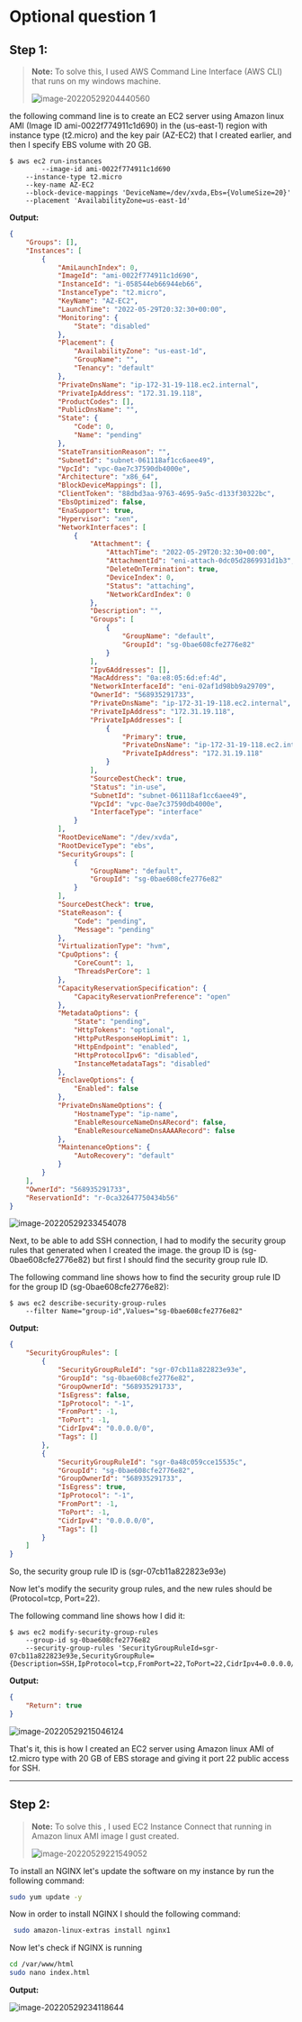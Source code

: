 # Optional question 1


## Step 1:

> **Note:** To solve this, I used AWS Command Line Interface (AWS CLI) that runs on my windows machine.
>
> ![image-20220529204440560](./img/image-20220529204440560.png)

the following command line is to create an EC2 server using Amazon linux AMI (Image ID ami-0022f774911c1d690) in the (us-east-1) region with instance type (t2.micro) and the key pair (AZ-EC2) that I created earlier, and then I specify EBS volume with 20 GB.

```shell
$ aws ec2 run-instances
        --image-id ami-0022f774911c1d690
	--instance-type t2.micro
	--key-name AZ-EC2
	--block-device-mappings 'DeviceName=/dev/xvda,Ebs={VolumeSize=20}'
	--placement 'AvailabilityZone=us-east-1d'
```

**Output:**

```json
{
    "Groups": [],
    "Instances": [
        {
            "AmiLaunchIndex": 0,
            "ImageId": "ami-0022f774911c1d690",
            "InstanceId": "i-058544eb66944eb66",
            "InstanceType": "t2.micro",
            "KeyName": "AZ-EC2",
            "LaunchTime": "2022-05-29T20:32:30+00:00",
            "Monitoring": {
                "State": "disabled"
            },
            "Placement": {
                "AvailabilityZone": "us-east-1d",
                "GroupName": "",
                "Tenancy": "default"
            },
            "PrivateDnsName": "ip-172-31-19-118.ec2.internal",
            "PrivateIpAddress": "172.31.19.118",
            "ProductCodes": [],
            "PublicDnsName": "",
            "State": {
                "Code": 0,
                "Name": "pending"
            },
            "StateTransitionReason": "",
            "SubnetId": "subnet-061118af1cc6aee49",
            "VpcId": "vpc-0ae7c37590db4000e",
            "Architecture": "x86_64",
            "BlockDeviceMappings": [],
            "ClientToken": "88dbd3aa-9763-4695-9a5c-d133f30322bc",
            "EbsOptimized": false,
            "EnaSupport": true,
            "Hypervisor": "xen",
            "NetworkInterfaces": [
                {
                    "Attachment": {
                        "AttachTime": "2022-05-29T20:32:30+00:00",
                        "AttachmentId": "eni-attach-0dc05d2869931d1b3",
                        "DeleteOnTermination": true,
                        "DeviceIndex": 0,
                        "Status": "attaching",
                        "NetworkCardIndex": 0
                    },
                    "Description": "",
                    "Groups": [
                        {
                            "GroupName": "default",
                            "GroupId": "sg-0bae608cfe2776e82"
                        }
                    ],
                    "Ipv6Addresses": [],
                    "MacAddress": "0a:e8:05:6d:ef:4d",
                    "NetworkInterfaceId": "eni-02af1d98bb9a29709",
                    "OwnerId": "568935291733",
                    "PrivateDnsName": "ip-172-31-19-118.ec2.internal",
                    "PrivateIpAddress": "172.31.19.118",
                    "PrivateIpAddresses": [
                        {
                            "Primary": true,
                            "PrivateDnsName": "ip-172-31-19-118.ec2.internal",
                            "PrivateIpAddress": "172.31.19.118"
                        }
                    ],
                    "SourceDestCheck": true,
                    "Status": "in-use",
                    "SubnetId": "subnet-061118af1cc6aee49",
                    "VpcId": "vpc-0ae7c37590db4000e",
                    "InterfaceType": "interface"
                }
            ],
            "RootDeviceName": "/dev/xvda",
            "RootDeviceType": "ebs",
            "SecurityGroups": [
                {
                    "GroupName": "default",
                    "GroupId": "sg-0bae608cfe2776e82"
                }
            ],
            "SourceDestCheck": true,
            "StateReason": {
                "Code": "pending",
                "Message": "pending"
            },
            "VirtualizationType": "hvm",
            "CpuOptions": {
                "CoreCount": 1,
                "ThreadsPerCore": 1
            },
            "CapacityReservationSpecification": {
                "CapacityReservationPreference": "open"
            },
            "MetadataOptions": {
                "State": "pending",
                "HttpTokens": "optional",
                "HttpPutResponseHopLimit": 1,
                "HttpEndpoint": "enabled",
                "HttpProtocolIpv6": "disabled",
                "InstanceMetadataTags": "disabled"
            },
            "EnclaveOptions": {
                "Enabled": false
            },
            "PrivateDnsNameOptions": {
                "HostnameType": "ip-name",
                "EnableResourceNameDnsARecord": false,
                "EnableResourceNameDnsAAAARecord": false
            },
            "MaintenanceOptions": {
                "AutoRecovery": "default"
            }
        }
    ],
    "OwnerId": "568935291733",
    "ReservationId": "r-0ca32647750434b56"
}
```

![image-20220529233454078](./img/image-20220529233454078.png)

Next, to be able to add SSH connection, I had to modify the security group rules that generated when I created the image. the group ID is (sg-0bae608cfe2776e82) but first I should find the security group rule ID.

The following command line shows how to find the security group rule ID for the group ID (sg-0bae608cfe2776e82):

```shell
$ aws ec2 describe-security-group-rules
	--filter Name="group-id",Values="sg-0bae608cfe2776e82"	
```

**Output:**

```json
{
    "SecurityGroupRules": [
        {
            "SecurityGroupRuleId": "sgr-07cb11a822823e93e",
            "GroupId": "sg-0bae608cfe2776e82",
            "GroupOwnerId": "568935291733",
            "IsEgress": false,
            "IpProtocol": "-1",
            "FromPort": -1,
            "ToPort": -1,
            "CidrIpv4": "0.0.0.0/0",
            "Tags": []
        },
        {
            "SecurityGroupRuleId": "sgr-0a48c059cce15535c",
            "GroupId": "sg-0bae608cfe2776e82",
            "GroupOwnerId": "568935291733",
            "IsEgress": true,
            "IpProtocol": "-1",
            "FromPort": -1,
            "ToPort": -1,
            "CidrIpv4": "0.0.0.0/0",
            "Tags": []
        }
    ]
}
```

So, the security group rule ID is (sgr-07cb11a822823e93e)

Now let's modify the security group rules, and the new rules should be (Protocol=tcp, Port=22).

The following command line shows how I did it:

```shell
$ aws ec2 modify-security-group-rules
	--group-id sg-0bae608cfe2776e82
	--security-group-rules 'SecurityGroupRuleId=sgr-07cb11a822823e93e,SecurityGroupRule={Description=SSH,IpProtocol=tcp,FromPort=22,ToPort=22,CidrIpv4=0.0.0.0/0}'
```

**Output:**

```json
{
    "Return": true
}
```

![image-20220529215046124](./img/image-20220529215046124.png)

That's it, this is how I created an EC2 server using Amazon linux AMI of t2.micro type with 20 GB of EBS storage and giving it port 22 public access for SSH.

------

## Step 2:

> **Note:** To solve this , I used EC2 Instance Connect that running in Amazon linux AMI image I gust created.
>
> ![image-20220529221549052](./img/image-20220529221549052.png)

To install an NGINX let's update the software on my instance by run the following command:

```bash
sudo yum update -y
```

Now in order to install NGINX I should the following command:

```bash
 sudo amazon-linux-extras install nginx1
```

Now let's check if NGINX is running

```bash
cd /var/www/html
sudo nano index.html
```
**Output:**

![image-20220529234118644](./img/image-20220529234118644.png)